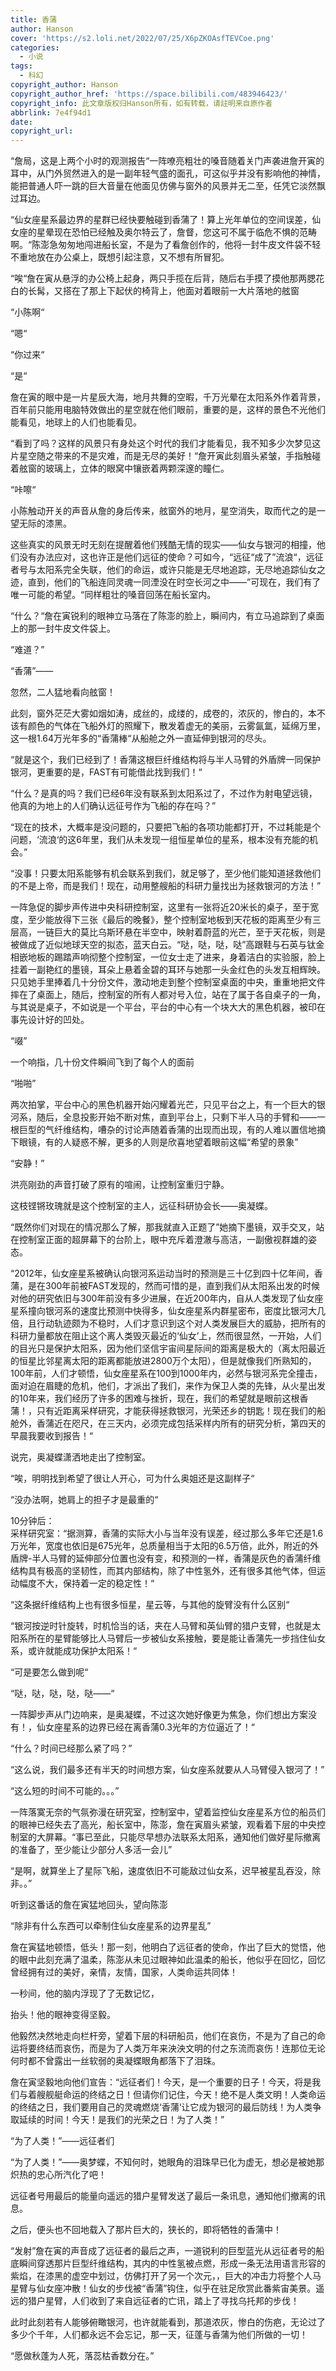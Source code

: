 ```yaml
---
title: 香蒲
author: Hanson
cover: 'https://s2.loli.net/2022/07/25/X6pZKOAsfTEVCoe.png'
categories:
  - 小说
tags:
  - 科幻
copyright_author: Hanson
copyright_author_href: 'https://space.bilibili.com/483946423/'
copyright_info: 此文章版权归Hanson所有，如有转载，请註明来自原作者
abbrlink: 7e4f94d1
date:
copyright_url:
---
```


“詹局，这是上两个小时的观测报告“一阵嘹亮粗壮的嗓音随着关门声袭进詹开寅的耳中，从门外贸然进入的是一副年轻气盛的面孔，可这似乎并没有影响他的神情，能把普通人吓一跳的巨大音量在他面见仿佛与窗外的风景并无二至，任凭它淡然飘过耳边。

“仙女座星系最边界的星群已经快要触碰到香蒲了！算上光年单位的空间误差，仙女座的星晕现在恐怕已经触及奥尔特云了，詹督，您这可不属于临危不惧的范畴啊。“陈澎急匆匆地闯进船长室，不是为了看詹创作的，他将一封牛皮文件袋不轻不重地放在办公桌上，既想引起注意，又不想有所冒犯。

“唉“詹在寅从悬浮的办公椅上起身，两只手揽在后背，随后右手摸了摸他那两腮花白的长髯，又搭在了那上下起伏的椅背上，他面对着眼前一大片落地的舷窗

“小陈啊“

“嗯“

“你过来“

“是“

詹在寅的眼中是一片星辰大海，地月共舞的空暇，千万光晕在太阳系外作着背景，百年前只能用电脑特效做出的星空就在他们眼前，重要的是，这样的景色不光他们能看见，地球上的人们也能看见。

“看到了吗？这样的风景只有身处这个时代的我们才能看见，我不知多少次梦见这片星空随之带来的不是灾难，而是无尽的美好！“詹开寅此刻眉头紧皱，手指触碰着舷窗的玻璃上，立体的眼窝中镶嵌着两颗深邃的瞳仁。

“咔嚓“

小陈触动开关的声音从詹的身后传来，舷窗外的地月，星空消失，取而代之的是一望无际的漆黑。

这些真实的风景无时无刻在提醒着他们残酷无情的现实——仙女与银河的相撞，他们没有办法应对，这也许正是他们远征的使命？可如今，“远征“成了”流浪“，远征者号与太阳系完全失联，他们的命运，或许只能是无尽地追踪，无尽地追踪仙女之迹，直到，他们的飞船连同灵魂一同湮没在时空长河之中——”可现在，我们有了唯一可能的希望。“同样粗壮的嗓音回荡在船长室内。

“什么？“詹在寅锐利的眼神立马落在了陈澎的脸上，瞬间内，有立马追踪到了桌面上的那一封牛皮文件袋上。

“难道？”

“香蒲”——

忽然，二人猛地看向舷窗！

此刻，窗外茫茫大雾如烟如涛，成丝的，成缕的，成卷的，浓灰的，惨白的，本不该有颜色的气体在飞船外灯的照耀下，散发着虚无的美丽，云雾氤氲，延绵万里，这一根1.64万光年多的“香蒲棒“从船舱之外一直延伸到银河的尽头。

“就是这个，我们已经到了！香蒲这根巨纤维结构将与半人马臂的外盾牌一同保护银河，更重要的是，FAST有可能借此找到我们！“

“什么？是真的吗？我们已经6年没有联系到太阳系过了，不过作为射电望远镜，他真的为地上的人们确认远征号作为飞船的存在吗？”

“现在的技术，大概率是没问题的，只要把飞船的各项功能都打开，不过耗能是个问题，‘流浪‘的这6年里，我们从未发现一组恒星单位的星系，根本没有充能的机会。”

“没事！只要太阳系能够有机会联系到我们，就足够了，至少他们能知道拯救他们的不是上帝，而是我们！现在，动用整艘船的科研力量找出为拯救银河的方法！”

一阵急促的脚步声传进中央科研控制室，这里有一张将近20米长的桌子，至于宽度，至少能放得下三张《最后的晚餐》，整个控制室地板到天花板的距离至少有三层高，一链巨大的莫比乌斯环悬在半空中，映射着蔚蓝的光芒，至于天花板，则是被做成了近似地球天空的拟态，蓝天白云。“哒，哒，哒，哒”高跟鞋与石英与钛金相嵌地板的踢踏声响彻整个控制室，一位女士走了进来，身着洁白的实验服，脸上挂着一副艳红的墨镜，耳朵上悬着金碧的耳环与她那一头金红色的头发互相辉映。只见她手里捧着几十分份文件，激动地走到整个控制室桌面的中央，重重地把文件摔在了桌面上，随后，控制室的所有人都对号入位，站在了属于各自桌子的一角，与其说是桌子，不如说是一个平台，平台的中心有一个块大大的黑色机器，被印在事先设计好的凹处。

“啜”

一个响指，几十份文件瞬间飞到了每个人的面前

“啪啪”

两次拍掌，平台中心的黑色机器开始闪耀着光芒，只见平台之上，有一个巨大的银河系，随后，全息投影开始不断对焦，直到平台上，只剩下半人马的手臂和——一根巨型的气纤维结构，嘈杂的讨论声随着香蒲的出现而出现，有的人难以置信地摘下眼镜，有的人疑惑不解，更多的人则是欣喜地望着眼前这幅“希望的景象”

“安静！”

洪亮刚劲的声音打破了原有的喧闹，让控制室重归宁静。

这枝铿锵玫瑰就是这个控制室的主人，远征科研协会长——奥凝蝶。

“既然你们对现在的情况那么了解，那我就直入正题了”她摘下墨镜，双手交叉，站在控制室正面的超屏幕下的台阶上，眼中充斥着澄澈与高洁，一副傲视群雄的姿态。

“2012年，仙女座星系被确认向银河系运动当时的预测是三十亿到四十亿年间，香蒲，是在300年前被FAST发现的，然而可惜的是，直到我们从太阳系出发的时候对他的研究依旧与300年前没有多少进展，在近200年内，自从人类发现了仙女座星系撞向银河系的速度比预测中快得多，仙女座星系内群星密布，密度比银河大几倍，且行动轨迹颇为不稳时，人们才意识到这个对人类发展巨大的威胁，把所有的科研力量都放在阻止这个离人类毁灭最近的‘仙女’上，然而很显然，一开始，人们的目光只是保护太阳系，因为他们坚信宇宙间星际间的距离是极大的（离太阳最近的恒星比邻星离太阳的距离都能放进2800万个太阳），但是就像我们所熟知的，100年前，人们才顿悟，仙女座星系在100到1000年内，必然与银河系完全撞击，面对迫在眉睫的危机，他们，才派出了我们，来作为保卫人类的先锋，从火星出发的10年来，我们经历了许多的困难与挫折，现在，我们的希望就是眼前这根香蒲！，只有近距离采样研究，才能获得拯救银河，光荣还乡的钥匙！现在我们的船舱外，香蒲近在咫尺，在三天内，必须完成包括采样内所有的研究分析，第四天的早晨我要收到报告！“

说完，奥凝蝶潇洒地走出了控制室。

“唉，明明找到希望了很让人开心，可为什么奥姐还是这副样子“

“没办法啊，她肩上的担子才是最重的“

10分钟后：  
采样研究室：“据测算，香蒲的实际大小与当年没有误差，经过那么多年它还是1.6万光年，宽度也依旧是675光年，总质量相当于太阳的6.5万倍，此外，附近的外盾牌-半人马臂的延伸部分位置也没有变，和预测的一样，香蒲是灰色的香蒲纤维结构具有极高的坚韧性，而其内部结构，除了中性氢外，还有很多其他气体，但运动幅度不大，保持着一定的稳定性！“

“这条据纤维结构上也有很多恒星，星云等，与其他的旋臂没有什么区别“

“银河按逆时针旋转，时机恰当的话，夹在人马臂和英仙臂的猎户支臂，也就是太阳系所在的星臂能够比人马臂后一步被仙女系接触，要是能让香蒲先一步挡住仙女系，或许就能成功保护太阳系！“

“可是要怎么做到呢“

“哒，哒，哒，哒，哒——“

一阵脚步声从门边响来，是奥凝蝶，不过这次她好像更为焦急，你们想出方案没有！，仙女座星系的边界已经在离香蒲0.3光年的方位逼近了！“

“什么？时间已经那么紧了吗？”

“这么说，我们最多还有半天的时间想方案，仙女座系就要从人马臂侵入银河了！”

“这么短的时间不可能的。。。”

一阵落寞无奈的气氛弥漫在研究室，控制室中，望着监控仙女座星系方位的船员们的眼神已经失去了高光，船长室中，陈澎，詹在寅眉头紧皱，观看着下层的中央控制室的大屏幕。“事已至此，只能尽早想办法联系太阳系，通知他们做好星际撤离的准备了，至少能让少部分人多活一会儿”

“是啊，就算坐上了星际飞船，速度依旧不可能敌过仙女系，迟早被星乱吞没，除非。。”

听到这番话的詹在寅猛地回头，望向陈澎

“除非有什么东西可以牵制住仙女座星系的边界星乱”

詹在寅猛地顿悟，低头！那一刻，他明白了远征者的使命，作出了巨大的觉悟，他的眼中此刻充满了温柔，陈澎从未见过眼神如此温柔的船长，他似乎在回忆，回忆曾经拥有过的美好，亲情，友情，国家，人类命运共同体！

一秒间，他的脑内浮现了了无数记忆，

抬头！他的眼神变得坚毅。

他毅然决然地走向栏杆旁，望着下层的科研船员，他们在哀伤，不是为了自己的命运将要终结而哀伤，而是为了人类万年来泱泱文明的付之东流而哀伤！连那位无论何时都不曾露出一丝软弱的奥凝蝶眼角都落下了泪珠。

詹在寅坚毅地向他们宣告：“远征者们！今天，是一个重要的日子！今天，将是我们与着艘舰艇命运的终结之日！但请你们记住，今天！绝不是人类文明！人类命运的终结之日，我们要用自己的灵魂燃烧‘香蒲‘让它成为银河的最后防线！为人类争取延续的时间！今天！是我们的光荣之日！为了人类！”

“为了人类！”——远征者们

“为了人类！”——奥梦蝶，不知何时，她眼角的泪珠早已化为虚无，想必是被她那炽热的忠心所汽化了吧！

远征者号用最后的能量向遥远的猎户星臂发送了最后一条讯息，通知他们撤离的讯息。

之后，便头也不回地载入了那片巨大的，狭长的，即将牺牲的香蒲中！

“发射”詹在寅的声音成了远征者的最后之声，一道锐利的巨型蓝光从远征者号的船底瞬间穿透那片巨型纤维结构，其内的中性氢被点燃，形成一条无法用语言形容的紫焰，在漆黑的虚空中划过，仿佛打开了另一个次元，，巨大的冲击力将整个人马星臂与仙女座冲散！仙女的步伐被“香蒲”钩住，似乎在驻足欣赏此番紫宙美景。遥远的猎户星臂，人们收到了来自远征者的亡讯，踏上了寻找乌托邦的步伐！

此时此刻若有人能够俯瞰银河，也许就能看到，那道浓灰，惨白的伤疤，无论过了多少个千年，人们都永远不会忘记，那一天，征蓬与香蒲为他们所做的一切！

“愿做秋蓬为人死，落蕊枯香数分在。”
